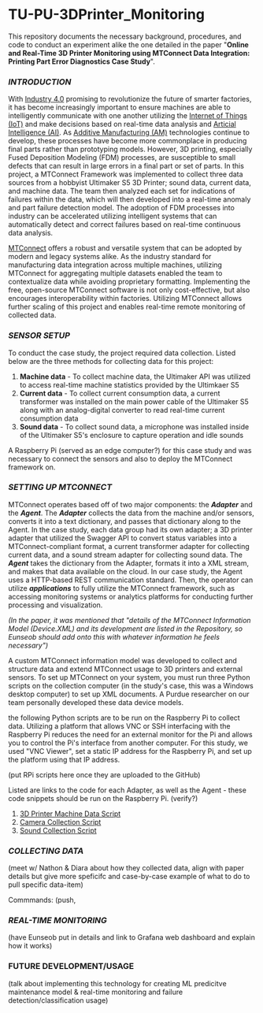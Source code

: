 # TU-PU-3DPrinter_Monitoring
This repository documents the necessary background, procedures, and code to conduct an experiment alike the one detailed in the paper "**Online and Real-Time 3D Printer Monitoring using MTConnect Data Integration: Printing Part Error Diagnostics Case Study**". 




### *INTRODUCTION*

  With [Industry 4.0](https://www.ibm.com/topics/industry-4-0) promising to revolutionize the future of smarter factories, it has become increasingly important to ensure machines are able to intelligently communicate with one another utilizing the [Internet of Things (IoT)](https://www.ibm.com/think/topics/internet-of-things) and make decisions based on real-time data analysis and [Articial Intelligence (AI)](https://www.ibm.com/think/topics/artificial-intelligence). As [Additive Manufacturing (AM)](https://mitsloan.mit.edu/ideas-made-to-matter/additive-manufacturing-explained) technologies continue to develop, these processes have become more commonplace in producing final parts rather than prototyping models. However, 3D printing, especially Fused Deposition Modeling (FDM) processes, are susceptible to small defects that can result in large errors in a final part or set of parts. In this project, a MTConnect Framework was implemented to collect three data sources from a hobbyist Ultimaker S5 3D Printer; sound data, current data, and machine data. The team then analyzed each set for indications of failures within the data, which will then developed into a real-time anomaly and part failure detection model. The adoption of FDM processes into industry can be accelerated utilizing intelligent systems that can automatically detect and correct failures based on real-time continuous data analysis.

  [MTConnect](https://www.mtconnect.org) offers a robust and versatile system that can be adopted by modern and legacy systems alike. As the industry standard for manufacturing data integration across multiple machines, utilizing MTConnect for aggregating multiple datasets enabled the team to contextualize data while avoiding proprietary formatting. Implementing the free, open-source MTConnect software is not only cost-effective, but also encourages interoperability within factories. Utilizing MTConnect allows further scaling of this project and enables real-time remote monitoring of collected data.





### *SENSOR SETUP*

  To conduct the case study, the project required data collection. Listed below are the three methods for collecting data for this project:

1) **Machine data** - To collect machine data, the Ultimaker API was utilized to access real-time machine statistics provided by the Ultimkaer S5
2) **Current data** - To collect current consumption data, a current transformer was installed on the main power cable of the Ultimaker S5 along with an analog-digital converter to read real-time current consumption data
3) **Sound data** - To collect sound data, a microphone was installed inside of the Ultimaker S5's enclosure to capture operation and idle sounds

  A Raspberry Pi (served as an edge computer?) for this case study and was necessary to connect the sensors and also to deploy the MTConnect framework on.




  

### *SETTING UP MTCONNECT*

  MTConnect operates based off of two major components: the ***Adapter*** and the ***Agent***. The ***Adapter*** collects the data from the machine and/or sensors, converts it into a text dictionary, and passes that dictionary along to the Agent. In the case study, each data group had its own adapter; a 3D printer adapter that utilized the Swagger API to convert status variables into a MTConnect-compliant format, a current transformer adapter for collecting current data, and a sound stream adapter for collecting sound data. The ***Agent*** takes the dictionary from the Adapter, formats it into a XML stream, and makes that data available on the cloud. In our case study, the Agent uses a HTTP-based REST communication standard. Then, the operator can utilize ***applications*** to fully utilize the MTConnect framework, such as accessing monitoring systems or analytics platforms for conducting further processing and visualization.

  *(In the paper, it was mentioned that "details of the MTConnect Information Model (Device.XML) and its development are listed in the Repository, so Eunseob should add onto this with whatever information he feels necessary")*

  

  A custom MTConnect information model was developed to collect and structure data and extend MTConnect usage to 3D printers and external sensors. To set up MTConnect on your system, you must run three Python scripts on the collection computer (in the study's case, this was a Windows desktop computer) to set up XML documents. A Purdue researcher on our team personally developed these data device models.
  
  
  
  the following Python scripts are to be run on the Raspberry Pi to collect data. Utilizing a platform that allows VNC or SSH interfacing with the Raspberry Pi reduces the need for an external monitor for the Pi and allows you to control the Pi's interface from another computer. For this study, we used "VNC Viewer", set a static IP address for the Raspberry Pi, and set up the platform using that IP address. 

  (put RPi scripts here once they are uploaded to the GitHub)

  
  
  
  
  Listed are links to the code for each Adapter, as well as the Agent - these code snippets should be run on the Raspberry Pi. (verify?)

1)  [3D Printer Machine Data Script](https://github.com/cjmason375/TU-PU-3DPrinter_Monitoring/blob/main/API_Data_Collection_Script) <br>
2)  [Camera Collection Script](https://github.com/cjmason375/TU-PU-3DPrinter_Monitoring/blob/main/Camera_Script) <br>
3)  [Sound Collection Script](https://github.com/cjmason375/TU-PU-3DPrinter_Monitoring/blob/main/Sound_Collect_Script) <br>






### *COLLECTING DATA*

(meet w/ Nathon & Diara about how they collected data, align with paper details but give more speficifc and case-by-case example of what to do to pull specific data-item)

Commmands:
(push, 

### *REAL-TIME MONITORING*

(have Eunseob put in details and link to Grafana web dashboard and explain how it works)


### FUTURE DEVELOPMENT/USAGE

(talk about implementing this technology for creating ML predicitve maintenance model & real-time monitoring and failure detection/classification usage)

